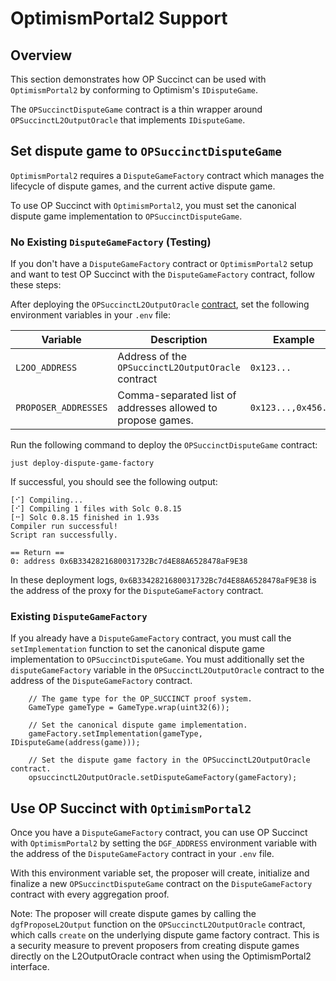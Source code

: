 # OptimismPortal2 Support

## Overview

This section demonstrates how OP Succinct can be used with `OptimismPortal2` by conforming to Optimism's `IDisputeGame`.

The `OPSuccinctDisputeGame` contract is a thin wrapper around `OPSuccinctL2OutputOracle` that implements `IDisputeGame`.

## Set dispute game to `OPSuccinctDisputeGame`

`OptimismPortal2` requires a `DisputeGameFactory` contract which manages the lifecycle of dispute games, and the current active dispute game.

To use OP Succinct with `OptimismPortal2`, you must set the canonical dispute game implementation to `OPSuccinctDisputeGame`.

### No Existing `DisputeGameFactory` (Testing)

If you don't have a `DisputeGameFactory` contract or `OptimismPortal2` setup and want to test OP Succinct with the `DisputeGameFactory` contract, follow these steps:

After deploying the `OPSuccinctL2OutputOracle` [contract](./deploy.md), set the following environment variables in your `.env` file:

| Variable | Description | Example |
|----------|-------------|---------|
| `L2OO_ADDRESS` | Address of the `OPSuccinctL2OutputOracle` contract | `0x123...` |
| `PROPOSER_ADDRESSES` | Comma-separated list of addresses allowed to propose games. | `0x123...,0x456...` |


Run the following command to deploy the `OPSuccinctDisputeGame` contract:

```shell
just deploy-dispute-game-factory
```

If successful, you should see the following output:

```
[⠊] Compiling...
[⠊] Compiling 1 files with Solc 0.8.15
[⠒] Solc 0.8.15 finished in 1.93s
Compiler run successful!
Script ran successfully.

== Return ==
0: address 0x6B3342821680031732Bc7d4E88A6528478aF9E38
```

In these deployment logs, `0x6B3342821680031732Bc7d4E88A6528478aF9E38` is the address of the proxy for the `DisputeGameFactory` contract.

### Existing `DisputeGameFactory`

If you already have a `DisputeGameFactory` contract, you must call the `setImplementation` function to set the canonical dispute game implementation to `OPSuccinctDisputeGame`. You must additionally set the `disputeGameFactory` variable in the `OPSuccinctL2OutputOracle` contract to the address of the `DisputeGameFactory` contract.

```solidity
    // The game type for the OP_SUCCINCT proof system.
    GameType gameType = GameType.wrap(uint32(6));

    // Set the canonical dispute game implementation.
    gameFactory.setImplementation(gameType, IDisputeGame(address(game)));

    // Set the dispute game factory in the OPSuccinctL2OutputOracle contract.
    opsuccinctL2OutputOracle.setDisputeGameFactory(gameFactory);
```
## Use OP Succinct with `OptimismPortal2`

Once you have a `DisputeGameFactory` contract, you can use OP Succinct with `OptimismPortal2` by setting the `DGF_ADDRESS` environment variable with the address of the `DisputeGameFactory` contract in your `.env` file.

With this environment variable set, the proposer will create, initialize and finalize a new `OPSuccinctDisputeGame` contract on the `DisputeGameFactory` contract with every aggregation proof.

Note: The proposer will create dispute games by calling the `dgfProposeL2Output` function on the `OPSuccinctL2OutputOracle` contract, which calls `create` on the underlying dispute game factory contract. This is a security measure to prevent proposers from creating dispute games directly on the L2OutputOracle contract when using the OptimismPortal2 interface.
